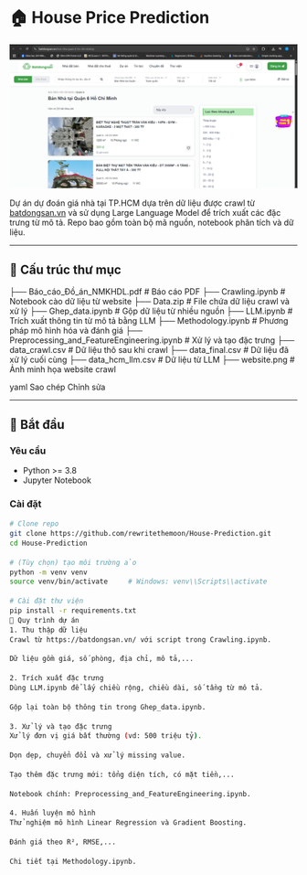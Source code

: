 # 🏠 House Price Prediction

![Website Source](website.png)

Dự án dự đoán giá nhà tại TP.HCM dựa trên dữ liệu được crawl từ [batdongsan.vn](https://batdongsan.vn/) và sử dụng Large Language Model để trích xuất các đặc trưng từ mô tả. Repo bao gồm toàn bộ mã nguồn, notebook phân tích và dữ liệu.

---

## 📁 Cấu trúc thư mục

├── Báo_cáo_Đồ_án_NMKHDL.pdf # Báo cáo PDF ├── Crawling.ipynb # Notebook cào dữ liệu từ website ├── Data.zip # File chứa dữ liệu crawl và xử lý ├── Ghep_data.ipynb # Gộp dữ liệu từ nhiều nguồn ├── LLM.ipynb # Trích xuất thông tin từ mô tả bằng LLM ├── Methodology.ipynb # Phương pháp mô hình hóa và đánh giá ├── Preprocessing_and_FeatureEngineering.ipynb # Xử lý và tạo đặc trưng ├── data_crawl.csv # Dữ liệu thô sau khi crawl ├── data_final.csv # Dữ liệu đã xử lý cuối cùng ├── data_hcm_llm.csv # Dữ liệu từ LLM ├── website.png # Ảnh minh họa website crawl

yaml
Sao chép
Chỉnh sửa

---

## 🚀 Bắt đầu

### Yêu cầu
- Python >= 3.8
- Jupyter Notebook

### Cài đặt
```bash
# Clone repo
git clone https://github.com/rewritethemoon/House-Prediction.git
cd House-Prediction

# (Tùy chọn) tạo môi trường ảo
python -m venv venv
source venv/bin/activate     # Windows: venv\\Scripts\\activate

# Cài đặt thư viện
pip install -r requirements.txt
🧾 Quy trình dự án
1. Thu thập dữ liệu
Crawl từ https://batdongsan.vn/ với script trong Crawling.ipynb.

Dữ liệu gồm giá, số phòng, địa chỉ, mô tả,...

2. Trích xuất đặc trưng
Dùng LLM.ipynb để lấy chiều rộng, chiều dài, số tầng từ mô tả.

Gộp lại toàn bộ thông tin trong Ghep_data.ipynb.

3. Xử lý và tạo đặc trưng
Xử lý đơn vị giá bất thường (vd: 500 triệu tỷ).

Dọn dẹp, chuyển đổi và xử lý missing value.

Tạo thêm đặc trưng mới: tổng diện tích, có mặt tiền,...

Notebook chính: Preprocessing_and_FeatureEngineering.ipynb.

4. Huấn luyện mô hình
Thử nghiệm mô hình Linear Regression và Gradient Boosting.

Đánh giá theo R², RMSE,...

Chi tiết tại Methodology.ipynb.
